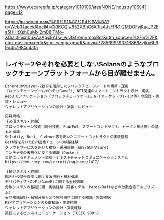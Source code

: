 https://www.ecareerfa.jp/category1010100/areaNONE/industry10604?page=12

https://jp.indeed.com/%E6%B1%82%E4%BA%BA?q=Web3&aceid&gclid=Cj0KCQjw852XBhC6ARIsAJsFPN1r2MDOFyjKaJ_P2Ea5HHitXph0uMxi2mD8iTMo-XCiai3imxn0uXAaAgjxEALw_wcB&from=mobRdr&utm_source=%2Fm%2F&utm_medium=redir&utm_campaign=dt&advn=7285699693716866&vjk=6b99d457984c4afa

## レイヤー2やそれを必要としないSolanaのようなブロックチェーンプラットフォームから目が離せません。 
```
EthereumやLayer-2技術を活用したブロックチェーンノードの構築・運用
ブロックチェーンゲームやDeFi/GameFi, NFT関連のスマートコントラクト設計・実装
Web3.0アプリケーション（ブロックチェーンゲーム、NFTマーケットプレイス等）の設計・実装・レビュー
ウォレットアプリケーションの設計・実装・レビュー

応募資格
【必須スキル・経験】
ブロックチェーン技術（暗号技術、PoW/PoS、スマートコントラクト、トークン規格等）の基本的知識
Solidity, Rust, Cadence等を用いたスマートコントラクトの実装経験
Geth等を用いたEVM互換チェーンの構築経験
クラウドサービスを用いた構築・運用経験（AWS/GCP/Azure)
コンテナ型の仮想化に関する知識（Docker）
英語によるドキュメント読解・テキストチャットコミュニケーションスキル
https://dmm-corp.com/recruit/engineer/1477/

【歓迎スキル・経験】
国内外の暗号資産に関する法規制・税制知識
デリバティブ・DeFi/GameFiに関する金融知識
分散システムの基礎知識・実装経験（障害モデル・Paxos/Raftなどの分散合意アルゴリズム）
ゼロ知識証明・秘密分散などの暗号技術に関する知識・実装経験
P2Pアプリケーションの基礎知識・実装経験
ウォレットアプリケーションの設計・実装経験
英語によるビジネスコミュニケーション（TOEIC 900～）
```
